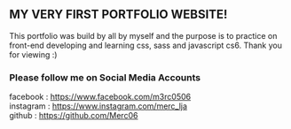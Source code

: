 ## MY VERY FIRST PORTFOLIO WEBSITE!

This portfolio was build by all by myself and the purpose is to practice on front-end developing and learning css, sass and javascript cs6. Thank you for viewing :)

### Please follow me on Social Media Accounts

facebook    : https://www.facebook.com/m3rc0506  
instagram   : https://www.instagram.com/merc_lja  
github      : https://github.com/Merc06  
